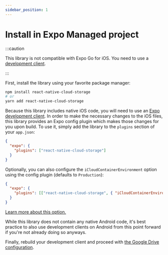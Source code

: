 ```yaml
---
sidebar_position: 1
---
```


# Install in Expo Managed project

:::caution

This library is not compatible with Expo Go for iOS. You need to use a [development client](https://docs.expo.dev/development/create-development-builds/).

:::

First, install the library using your favorite package manager:

```sh
npm install react-native-cloud-storage
# or
yarn add react-native-cloud-storage
```

Because this library includes native iOS code, you will need to use an [Expo development client](https://docs.expo.dev/development/create-development-builds/). In order to make the necessary changes to the iOS files, this library provides an Expo config plugin which makes those changes for you upon build. To use it, simply add the library to the `plugins` section of your `app.json`:

```json
{
  "expo": {
    "plugins": ["react-native-cloud-storage"]
  }
}
```

Optionally, you can also configure the `iCloudContainerEnvironment` option using the config plugin (defaults to `Production`):

```json
{
  "expo": {
    "plugins": [["react-native-cloud-storage", { "iCloudContainerEnvironment": "Development" }]]
  }
}
```

[Learn more about this option.](https://developer.apple.com/documentation/bundleresources/entitlements/com_apple_developer_icloud-container-environment)

While this library does not contain any native Android code, it's best practice to also use development clients on Android from this point forward if you're not already doing so anyways.

Finally, rebuild your development client and proceed with [the Google Drive configuration](./configure-google-drive).
